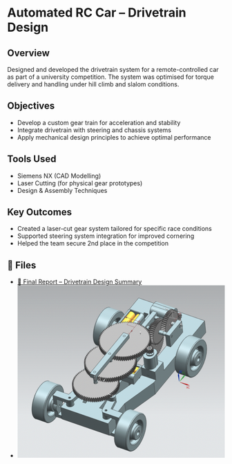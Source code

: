 # Automated RC Car – Drivetrain Design

## Overview
Designed and developed the drivetrain system for a remote-controlled car as part of a university competition. The system was optimised for torque delivery and handling under hill climb and slalom conditions.

## Objectives
- Develop a custom gear train for acceleration and stability
- Integrate drivetrain with steering and chassis systems
- Apply mechanical design principles to achieve optimal performance

## Tools Used
- Siemens NX (CAD Modelling)
- Laser Cutting (for physical gear prototypes)
- Design & Assembly Techniques

## Key Outcomes
- Created a laser-cut gear system tailored for specific race conditions
- Supported steering system integration for improved cornering
- Helped the team secure 2nd place in the competition

## 🔗 Files

- [📄 Final Report – Drivetrain Design Summary](./Report.pdf)
- ![Top View](./RC-Car-TopView.png)

